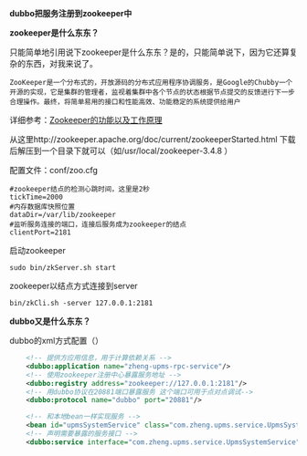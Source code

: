 **dubbo把服务注册到zookeeper中** 



**zookeeper是什么东东？** 

只能简单地引用说下zookeeper是什么东东？是的，只能简单说下，因为它还算复杂的东西，对我来说了。

```
ZooKeeper是一个分布式的，开放源码的分布式应用程序协调服务，是Google的Chubby一个开源的实现，它是集群的管理者，监视着集群中各个节点的状态根据节点提交的反馈进行下一步合理操作。最终，将简单易用的接口和性能高效、功能稳定的系统提供给用户
```

详细参考：[Zookeeper的功能以及工作原理](https://www.cnblogs.com/felixzh/p/5869212.html) 



从这里http://zookeeper.apache.org/doc/current/zookeeperStarted.html 下载后解压到一个目录下就可以（如/usr/local/zookeeper-3.4.8 ）

配置文件：conf/zoo.cfg

```
#zookeeper结点的检测心跳时间，这里是2秒
tickTime=2000
#内存数据库快照位置
dataDir=/var/lib/zookeeper
#监听服务连接的端口，连接后服务成为zookeeper的结点
clientPort=2181
```

启动zookeeper

```shell
sudo bin/zkServer.sh start
```

zookeeper以结点方式连接到server

```shell
bin/zkCli.sh -server 127.0.0.1:2181
```



**dubbo又是什么东东？**





dubbo的xml方式配置（）

```xml
    <!-- 提供方应用信息，用于计算依赖关系 -->
	<dubbo:application name="zheng-upms-rpc-service"/>
	<!-- 使用zookeeper注册中心暴露服务地址 -->
    <dubbo:registry address="zookeeper://127.0.0.1:2181"/>
	<!-- 用dubbo协议在20881端口暴露服务 这个端口可用于点对点调试-->
    <dubbo:protocol name="dubbo" port="20881"/>

    <!-- 和本地bean一样实现服务 -->
    <bean id="upmsSystemService" class="com.zheng.upms.service.UpmsSystemServiceImpl"/>
	<!-- 声明需要暴露的服务接口 -->
    <dubbo:service interface="com.zheng.upms.service.UpmsSystemService" ref="upmsSystemService" timeout="10000"/>
```

